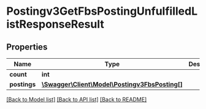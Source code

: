 # Postingv3GetFbsPostingUnfulfilledListResponseResult

## Properties
Name | Type | Description | Notes
------------ | ------------- | ------------- | -------------
**count** | **int** |  | [optional] 
**postings** | [**\Swagger\Client\Model\Postingv3FbsPosting[]**](Postingv3FbsPosting.md) |  | [optional] 

[[Back to Model list]](../README.md#documentation-for-models) [[Back to API list]](../README.md#documentation-for-api-endpoints) [[Back to README]](../README.md)


